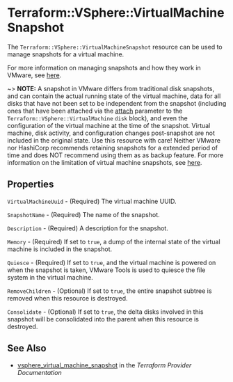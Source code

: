 # Terraform::VSphere::VirtualMachineSnapshot

The `Terraform::VSphere::VirtualMachineSnapshot` resource can be used to manage snapshots
for a virtual machine.

For more information on managing snapshots and how they work in VMware, see
[here][ext-vm-snapshot-management].

[ext-vm-snapshot-management]: https://docs.vmware.com/en/VMware-vSphere/6.5/com.vmware.vsphere.vm_admin.doc/GUID-CA948C69-7F58-4519-AEB1-739545EA94E5.html

~> **NOTE:** A snapshot in VMware differs from traditional disk snapshots, and
can contain the actual running state of the virtual machine, data for all disks
that have not been set to be independent from the snapshot (including ones that
have been attached via the [attach][docs-vsphere-virtual-machine-disk-attach]
parameter to the `Terraform::VSphere::VirtualMachine` `disk` block), and even the
configuration of the virtual machine at the time of the snapshot. Virtual
machine, disk activity, and configuration changes post-snapshot are not
included in the original state. Use this resource with care! Neither VMware nor
HashiCorp recommends retaining snapshots for a extended period of time and does
NOT recommend using them as as backup feature. For more information on the
limitation of virtual machine snapshots, see [here][ext-vm-snap-limitations].

[docs-vsphere-virtual-machine-disk-attach]: /docs/providers/vsphere/r/virtual_machine.html#attach
[ext-vm-snap-limitations]: https://docs.vmware.com/en/VMware-vSphere/6.5/com.vmware.vsphere.vm_admin.doc/GUID-53F65726-A23B-4CF0-A7D5-48E584B88613.html

## Properties

`VirtualMachineUuid` - (Required) The virtual machine UUID.

`SnapshotName` - (Required) The name of the snapshot.

`Description` - (Required) A description for the snapshot.

`Memory` - (Required) If set to `true`, a dump of the internal state of the
virtual machine is included in the snapshot.

`Quiesce` - (Required) If set to `true`, and the virtual machine is powered
on when the snapshot is taken, VMware Tools is used to quiesce the file
system in the virtual machine.

`RemoveChildren` - (Optional) If set to `true`, the entire snapshot subtree
is removed when this resource is destroyed.

`Consolidate` - (Optional) If set to `true`, the delta disks involved in this
snapshot will be consolidated into the parent when this resource is
destroyed.


## See Also

* [vsphere_virtual_machine_snapshot](https://www.terraform.io/docs/providers/vsphere/r/virtual_machine_snapshot.html) in the _Terraform Provider Documentation_
